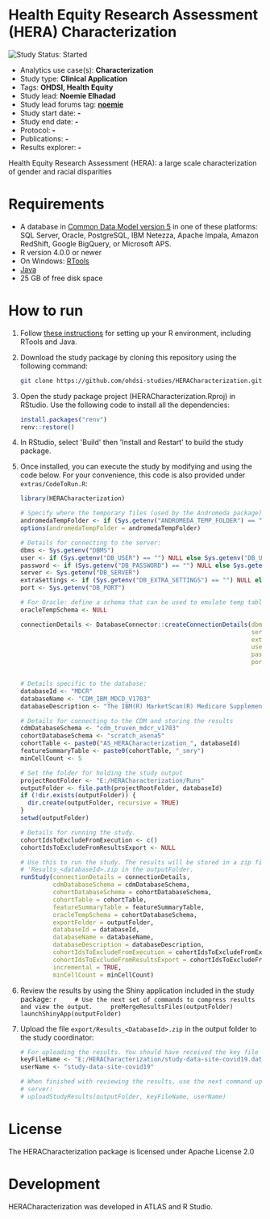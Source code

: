 # Health Equity Research Assessment (HERA) Characterization

<img src="https://img.shields.io/badge/Study%20Status-Started-blue.svg" alt="Study Status: Started"/>

-   Analytics use case(s): **Characterization**
-   Study type: **Clinical Application**
-   Tags: **OHDSI, Health Equity**
-   Study lead: **Noemie Elhadad**
-   Study lead forums tag: [**noemie**](https://forums.ohdsi.org/u/noemie)
-   Study start date: **-**
-   Study end date: **-**
-   Protocol: **-**
-   Publications: **-**
-   Results explorer: **-**

Health Equity Research Assessment (HERA): a large scale characterization of gender and racial disparities

# Requirements

-   A database in [Common Data Model version 5](https://github.com/OHDSI/CommonDataModel) in one of these platforms: SQL Server, Oracle, PostgreSQL, IBM Netezza, Apache Impala, Amazon RedShift, Google BigQuery, or Microsoft APS.
-   R version 4.0.0 or newer
-   On Windows: [RTools](http://cran.r-project.org/bin/windows/Rtools/)
-   [Java](http://java.com)
-   25 GB of free disk space

# How to run

1.  Follow [these instructions](https://ohdsi.github.io/Hades/rSetup.html) for setting up your R environment, including RTools and Java.

2.  Download the study package by cloning this repository using the following command:

    ``` bash
    git clone https://github.com/ohdsi-studies/HERACharacterization.git
    ```

3.  Open the study package project (HERACharacterization.Rproj) in RStudio. Use the following code to install all the dependencies:

    ``` r
    install.packages("renv")
    renv::restore()
    ```

4.  In RStudio, select 'Build' then 'Install and Restart' to build the study package.

5.  Once installed, you can execute the study by modifying and using the code below. For your convenience, this code is also provided under `extras/CodeToRun.R`:

    ``` r
    library(HERACharacterization)

    # Specify where the temporary files (used by the Andromeda package) will be created:
    andromedaTempFolder <- if (Sys.getenv("ANDROMEDA_TEMP_FOLDER") == "") "~/andromedaTemp" else Sys.getenv("ANDROMEDA_TEMP_FOLDER")
    options(andromedaTempFolder = andromedaTempFolder)

    # Details for connecting to the server:
    dbms <- Sys.getenv("DBMS")
    user <- if (Sys.getenv("DB_USER") == "") NULL else Sys.getenv("DB_USER")
    password <- if (Sys.getenv("DB_PASSWORD") == "") NULL else Sys.getenv("DB_PASSWORD")
    server <- Sys.getenv("DB_SERVER")
    extraSettings <- if (Sys.getenv("DB_EXTRA_SETTINGS") == "") NULL else Sys.getenv("DB_EXTRA_SETTINGS")
    port <- Sys.getenv("DB_PORT")

    # For Oracle: define a schema that can be used to emulate temp tables:
    oracleTempSchema <- NULL

    connectionDetails <- DatabaseConnector::createConnectionDetails(dbms = dbms,
                                                                    server = server,
                                                                    extraSettings = extraSettings,
                                                                    user = user,
                                                                    password = password,
                                                                    port = port)


    # Details specific to the database:
    databaseId <- "MDCR"
    databaseName <- "CDM_IBM_MDCD_V1703"
    databaseDescription <- "The IBM(R) MarketScan(R) Medicare Supplemental Database (MDCR) represents the health services of approximately 10 million retirees in the United States with Medicare supplemental coverage through employer-sponsored plans. This database contains primarily fee-for-service plans and includes health insurance claims across the continuum of care (e.g. inpatient, outpatient and outpatient pharmacy)."

    # Details for connecting to the CDM and storing the results
    cdmDatabaseSchema <- "cdm_truven_mdcr_v1703"
    cohortDatabaseSchema <- "scratch_asena5"
    cohortTable <- paste0("AS_HERACharacterization_", databaseId)
    featureSummaryTable <- paste0(cohortTable, "_smry")
    minCellCount <- 5

    # Set the folder for holding the study output
    projectRootFolder <- "E:/HERACharacterization/Runs"
    outputFolder <- file.path(projectRootFolder, databaseId)
    if (!dir.exists(outputFolder)) {
      dir.create(outputFolder, recursive = TRUE)
    }
    setwd(outputFolder)

    # Details for running the study.
    cohortIdsToExcludeFromExecution <- c()
    cohortIdsToExcludeFromResultsExport <- NULL

    # Use this to run the study. The results will be stored in a zip file called
    # 'Results_<databaseId>.zip in the outputFolder.
    runStudy(connectionDetails = connectionDetails,
             cdmDatabaseSchema = cdmDatabaseSchema,
             cohortDatabaseSchema = cohortDatabaseSchema,
             cohortTable = cohortTable,
             featureSummaryTable = featureSummaryTable,
             oracleTempSchema = cohortDatabaseSchema,
             exportFolder = outputFolder,
             databaseId = databaseId,
             databaseName = databaseName,
             databaseDescription = databaseDescription,
             cohortIdsToExcludeFromExecution = cohortIdsToExcludeFromExecution,
             cohortIdsToExcludeFromResultsExport = cohortIdsToExcludeFromResultsExport,
             incremental = TRUE,
             minCellCount = minCellCount)
    ```

6.  Review the results by using the Shiny application included in the study package: `r     # Use the next set of commands to compress results and view the output.     preMergeResultsFiles(outputFolder)      launchShinyApp(outputFolder)`

7.  Upload the file `export/Results_<DatabaseId>.zip` in the output folder to the study coordinator:

    ``` r
    # For uploading the results. You should have received the key file from the study coordinator:
    keyFileName <- "E:/HERACharacterization/study-data-site-covid19.dat"
    userName <- "study-data-site-covid19"

    # When finished with reviewing the results, use the next command upload study results to OHDSI SFTP
    # server: 
    # uploadStudyResults(outputFolder, keyFileName, userName)
    ```

# License

The HERACharacterization package is licensed under Apache License 2.0

# Development

HERACharacterization was developed in ATLAS and R Studio.
